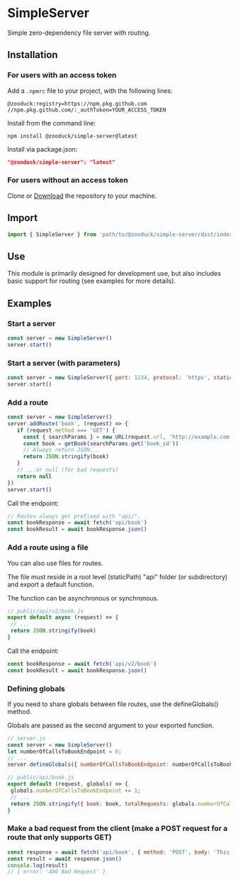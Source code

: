 # SimpleServer

Simple zero-dependency file server with routing.

## Installation

### For users with an access token

Add a `.npmrc` file to your project, with the following lines:

```text
@zooduck:registry=https://npm.pkg.github.com
//npm.pkg.github.com/:_authToken=YOUR_ACCESS_TOKEN
```

Install from the command line:

```node
npm install @zooduck/simple-server@latest
```

Install via package.json:

```json
"@zooduck/simple-server": "latest"
```

### For users without an access token

Clone or [Download](https://github.com/zooduck/simple-server/archive/refs/heads/master.zip) the repository to your machine.

## Import

```javascript
import { SimpleServer } from 'path/to/@zooduck/simple-server/dist/index.module.js'
```

## Use

This module is primarily designed for development use, but also includes basic support for routing (see examples for more details).

## Examples

### Start a server

```javascript
const server = new SimpleServer()
server.start()
```

### Start a server (with parameters)

```javascript
const server = new SimpleServer({ port: 1234, protocol: 'https', staticPath: 'public' })
server.start()
```

### Add a route

```javascript
const server = new SimpleServer()
server.addRoute('book', (request) => {
   if (request.method === 'GET') {
     const { searchParams } = new URL(request.url, 'http://example.com')
     const book = getBook(searchParams.get('book_id'))
     // Always return JSON...
     return JSON.stringify(book)
   }
   // ...or null (for bad requests)
   return null
})
server.start()
```

Call the endpoint:

```javascript
// Routes always get prefixed with "api/".
const bookResponse = await fetch('api/book')
const bookResult = await bookResponse.json()
```

### Add a route using a file

You can also use files for routes.

The file must reside in a root level (staticPath) "api" folder (or subdirectory) and export a default function.

The function can be asynchronous or synchronous.

```javascript
// public/api/v2/book.js
export default async (request) => {
 // ...
 return JSON.stringify(book)
}
```

Call the endpoint:

```javascript
const bookResponse = await fetch('api/v2/book')
const bookResult = await bookResponse.json()
```

### Defining globals

If you need to share globals between file routes, use the defineGlobals() method.

Globals are passed as the second argument to your exported function.

```javascript
// server.js
const server = new SimpleServer()
let numberOfCallsToBookEndpoint = 0;
// ...
server.defineGlobals({ numberOfCallsToBookEndpoint: numberOfCallsToBookEndpoint })

// public/api/book.js
export default (request, globals) => {
 globals.numberOfCallsToBookEndpoint += 1;
 // ...
 return JSON.stringify({ book: book, totalRequests: globals.numberOfCallsToBookEndpoint })
}
```

### Make a bad request from the client (make a POST request for a route that only supports GET)

```javascript
const response = await fetch('api/book', { method: 'POST', body: 'This is a bad request' })
const result = await response.json()
console.log(result)
// { error: '400 Bad Request' }

```
